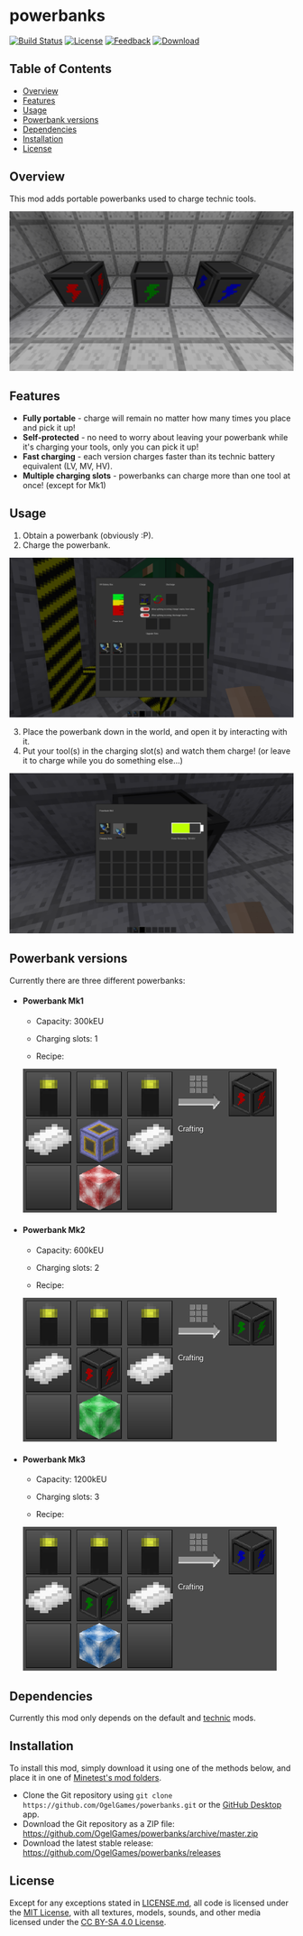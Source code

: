 # powerbanks

[![Build Status](https://travis-ci.org/OgelGames/powerbanks.svg?branch=master)](https://travis-ci.org/OgelGames/powerbanks)
[![License](https://img.shields.io/badge/License-MIT%20and%20CC%20BY--SA%204.0-green.svg)](LICENSE.md)
[![Feedback](https://img.shields.io/badge/Feedback-Minetest%20Forum-lightgrey.svg)](https://forum.minetest.net/viewtopic.php?t=23791)
[![Download](https://img.shields.io/badge/Download-ContentDB-blue.svg)](https://content.minetest.net/packages/OgelGames/powerbanks)

## Table of Contents

- [Overview](#overview)
- [Features](#features)
- [Usage](#usage)
- [Powerbank versions](#powerbank-versions)
- [Dependencies](#dependencies)
- [Installation](#installation)
- [License](#license)

## Overview

This mod adds portable powerbanks used to charge technic tools.

![Overview Screenshot](screenshots/overview.png?raw=true "Overview Screenshot") 

## Features

- **Fully portable** - charge will remain no matter how many times you place and pick it up!
- **Self-protected** - no need to worry about leaving your powerbank while it's charging your tools, only you can pick it up!
- **Fast charging** - each version charges faster than its technic battery equivalent (LV, MV, HV).
- **Multiple charging slots** - powerbanks can charge more than one tool at once! (except for Mk1)

## Usage

1. Obtain a powerbank (obviously :P).
2. Charge the powerbank.

![Charging a Powerbank](screenshots/charging.png?raw=true "Charging a Powerbank")

3. Place the powerbank down in the world, and open it by interacting with it.
4. Put your tool(s) in the charging slot(s) and watch them charge! (or leave it to charge while you do something else...)

![Powerbank Formspec](screenshots/formspec.png?raw=true "Powerbank Formspec")

## Powerbank versions

Currently there are three different powerbanks:

- #### Powerbank Mk1
  
  - Capacity: 300kEU
  
  - Charging slots: 1
  
  - Recipe:
  
  ![Mk1 Recipe](screenshots/mk1_recipe.png?raw=true "Mk1 Recipe")

- #### Powerbank Mk2
  
  - Capacity: 600kEU
  
  - Charging slots: 2
  
  - Recipe:
  
  ![Mk2 Recipe](screenshots/mk2_recipe.png?raw=true "Mk2 Recipe")

- #### Powerbank Mk3
  
  - Capacity: 1200kEU
  
  - Charging slots: 3
  
  - Recipe:
  
  ![Mk3 Recipe](screenshots/mk3_recipe.png?raw=true "Mk3 Recipe") 

## Dependencies

Currently this mod only depends on the default and [technic](https://github.com/minetest-mods/technic) mods.

## Installation

To install this mod, simply download it using one of the methods below, and place it in one of [Minetest's mod folders](https://dev.minetest.net/Installing_Mods).

- Clone the Git repository using `git clone https://github.com/OgelGames/powerbanks.git` or the [GitHub Desktop](https://desktop.github.com/) app.
- Download the Git repository as a ZIP file: https://github.com/OgelGames/powerbanks/archive/master.zip
- Download the latest stable release: https://github.com/OgelGames/powerbanks/releases

## License

Except for any exceptions stated in [LICENSE.md](LICENSE.md#exceptions), all code is licensed under the [MIT License](LICENSE.md#mit-license), with all textures, models, sounds, and other media licensed under the [CC BY-SA 4.0 License](LICENSE.md#cc-by-sa-40-license). 
